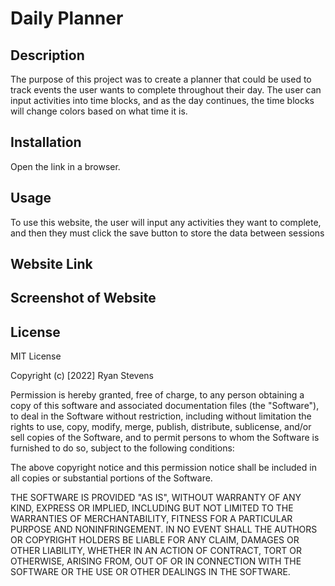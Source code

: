 # Daily Planner

## Description

The purpose of this project was to create a planner that could be used to track events the user wants to complete throughout their day. The user can input activities into time blocks, and as the day continues, the time blocks will change colors based on what time it is.

## Installation

Open the link in a browser.

## Usage

To use this website, the user will input any activities they want to complete, and then they must click the save button to store the data between sessions

## Website Link

## Screenshot of Website

## License

MIT License

Copyright (c) [2022] Ryan Stevens

Permission is hereby granted, free of charge, to any person obtaining a copy
of this software and associated documentation files (the "Software"), to deal
in the Software without restriction, including without limitation the rights
to use, copy, modify, merge, publish, distribute, sublicense, and/or sell
copies of the Software, and to permit persons to whom the Software is
furnished to do so, subject to the following conditions:

The above copyright notice and this permission notice shall be included in all
copies or substantial portions of the Software.

THE SOFTWARE IS PROVIDED "AS IS", WITHOUT WARRANTY OF ANY KIND, EXPRESS OR
IMPLIED, INCLUDING BUT NOT LIMITED TO THE WARRANTIES OF MERCHANTABILITY,
FITNESS FOR A PARTICULAR PURPOSE AND NONINFRINGEMENT. IN NO EVENT SHALL THE
AUTHORS OR COPYRIGHT HOLDERS BE LIABLE FOR ANY CLAIM, DAMAGES OR OTHER
LIABILITY, WHETHER IN AN ACTION OF CONTRACT, TORT OR OTHERWISE, ARISING FROM,
OUT OF OR IN CONNECTION WITH THE SOFTWARE OR THE USE OR OTHER DEALINGS IN THE
SOFTWARE.
